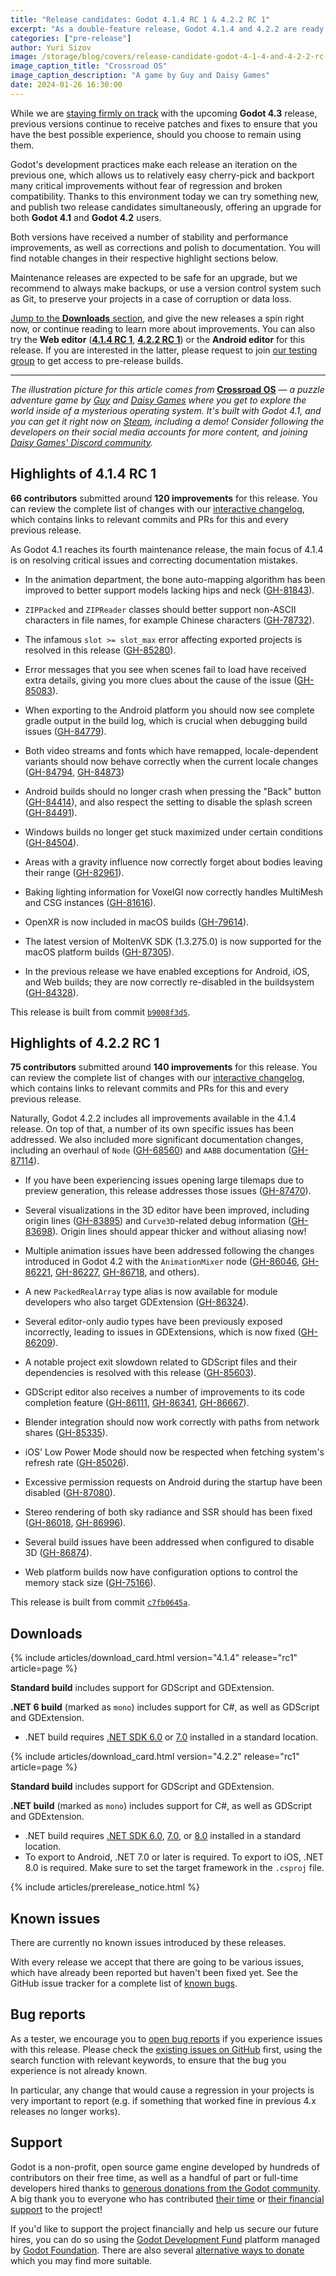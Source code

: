 ```yaml
---
title: "Release candidates: Godot 4.1.4 RC 1 & 4.2.2 RC 1"
excerpt: "As a double-feature release, Godot 4.1.4 and 4.2.2 are ready for testing with their respective release candidates!"
categories: ["pre-release"]
author: Yuri Sizov
image: /storage/blog/covers/release-candidate-godot-4-1-4-and-4-2-2-rc-1.webp
image_caption_title: "Crossroad OS"
image_caption_description: "A game by Guy and Daisy Games"
date: 2024-01-26 16:30:00
---
```


While we are [staying firmly on track](/article/dev-snapshot-godot-4-3-dev-2) with the upcoming **Godot 4.3** release, previous versions continue to receive patches and fixes to ensure that you have the best possible experience, should you choose to remain using them.

Godot's development practices make each release an iteration on the previous one, which allows us to relatively easy cherry-pick and backport many critical improvements without fear of regression and broken compatibility. Thanks to this environment today we can try something new, and publish two release candidates simultaneously, offering an upgrade for both **Godot 4.1** and **Godot 4.2** users.

Both versions have received a number of stability and performance improvements, as well as corrections and polish to documentation. You will find notable changes in their respective highlight sections below.

Maintenance releases are expected to be safe for an upgrade, but we recommend to always make backups, or use a version control system such as Git, to preserve your projects in a case of corruption or data loss.

[Jump to the **Downloads** section](#downloads), and give the new releases a spin right now, or continue reading to learn more about improvements. You can also try the **Web editor** ([**4.1.4 RC 1**](https://editor.godotengine.org/releases/4.1.4.rc1/), [**4.2.2 RC 1**](https://editor.godotengine.org/releases/4.2.2.rc1/)) or the **Android editor** for this release. If you are interested in the latter, please request to join [our testing group](https://groups.google.com/g/godot-testers) to get access to pre-release builds.

-----

*The illustration picture for this article comes from* [**Crossroad OS**](https://store.steampowered.com/app/1783800/Crossroad_OS/) — *a puzzle adventure game by [Guy](https://twitter.com/guyunger_nl) and [Daisy Games](https://twitter.com/DaisyGames3) where you get to explore the world inside of a mysterious operating system. It's built with Godot 4.1, and you can get it right now on [Steam](https://store.steampowered.com/app/1783800/Crossroad_OS/), including a demo! Consider following the developers on their social media accounts for more content, and joining [Daisy Games' Discord community](https://discord.gg/wcbmH4VVEp).*

## Highlights of 4.1.4 RC 1

**66 contributors** submitted around **120 improvements** for this release. You can review the complete list of changes with our [interactive changelog](https://godotengine.github.io/godot-interactive-changelog/#4.1.4-rc1), which contains links to relevant commits and PRs for this and every previous release.

As Godot 4.1 reaches its fourth maintenance release, the main focus of 4.1.4 is on resolving critical issues and correcting documentation mistakes.

- In the animation department, the bone auto-mapping algorithm has been improved to better support models lacking hips and neck ([GH-81843](https://github.com/godotengine/godot/pull/81843)).

- `ZIPPacked` and `ZIPReader` classes should better support non-ASCII characters in file names, for example Chinese characters ([GH-78732](https://github.com/godotengine/godot/pull/78732)).

- The infamous `slot >= slot_max` error affecting exported projects is resolved in this release ([GH-85280](https://github.com/godotengine/godot/pull/85280)).

- Error messages that you see when scenes fail to load have received extra details, giving you more clues about the cause of the issue ([GH-85083](https://github.com/godotengine/godot/pull/85083)).

- When exporting to the Android platform you should now see complete gradle output in the build log, which is crucial when debugging build issues ([GH-84779](https://github.com/godotengine/godot/pull/84779)).

- Both video streams and fonts which have remapped, locale-dependent variants should now behave correctly when the current locale changes ([GH-84794](https://github.com/godotengine/godot/pull/84794), [GH-84873](https://github.com/godotengine/godot/pull/84873))

- Android builds should no longer crash when pressing the "Back" button ([GH-84414](https://github.com/godotengine/godot/pull/84414)), and also respect the setting to disable the splash screen ([GH-84491](https://github.com/godotengine/godot/pull/84491)).

- Windows builds no longer get stuck maximized under certain conditions ([GH-84504](https://github.com/godotengine/godot/pull/84504)).

- Areas with a gravity influence now correctly forget about bodies leaving their range ([GH-82961](https://github.com/godotengine/godot/pull/82961)).

- Baking lighting information for VoxelGI now correctly handles MultiMesh and CSG instances ([GH-81616](https://github.com/godotengine/godot/pull/81616)).

- OpenXR is now included in macOS builds ([GH-79614](https://github.com/godotengine/godot/pull/79614)).

- The latest version of MoltenVK SDK (1.3.275.0) is now supported for the macOS platform builds ([GH-87305](https://github.com/godotengine/godot/pull/87305)).

- In the previous release we have enabled exceptions for Android, iOS, and Web builds; they are now correctly re-disabled in the buildsystem ([GH-84328](https://github.com/godotengine/godot/pull/84328)).

This release is built from commit [`b9008f3d5`](https://github.com/godotengine/godot/commit/b9008f3d517c3ceea565a3467064a15fdd91efca).

## Highlights of 4.2.2 RC 1

**75 contributors** submitted around **140 improvements** for this release. You can review the complete list of changes with our [interactive changelog](https://godotengine.github.io/godot-interactive-changelog/#4.2.2-rc1), which contains links to relevant commits and PRs for this and every previous release.

Naturally, Godot 4.2.2 includes all improvements available in the 4.1.4 release. On top of that, a number of its own specific issues has been addressed. We also included more significant documentation changes, including an overhaul of `Node` ([GH-68560](https://github.com/godotengine/godot/pull/68560)) and `AABB` documentation ([GH-87114](https://github.com/godotengine/godot/pull/87114)).

- If you have been experiencing issues opening large tilemaps due to preview generation, this release addresses those issues ([GH-87470](https://github.com/godotengine/godot/pull/87470)).

- Several visualizations in the 3D editor have been improved, including origin lines ([GH-83895](https://github.com/godotengine/godot/pull/83895)) and `Curve3D`-related debug information ([GH-83698](https://github.com/godotengine/godot/pull/83698)). Origin lines should appear thicker and without aliasing now!

- Multiple animation issues have been addressed following the changes introduced in Godot 4.2 with the `AnimationMixer` node ([GH-86046](https://github.com/godotengine/godot/pull/86046), [GH-86221](https://github.com/godotengine/godot/pull/86221), [GH-86227](https://github.com/godotengine/godot/pull/86227), [GH-86718](https://github.com/godotengine/godot/pull/86718), and others).

- A new `PackedRealArray` type alias is now available for module developers who also target GDExtension ([GH-86324](https://github.com/godotengine/godot/pull/86324)).

- Several editor-only audio types have been previously exposed incorrectly, leading to issues in GDExtensions, which is now fixed ([GH-86209](https://github.com/godotengine/godot/pull/86209)).

- A notable project exit slowdown related to GDScript files and their dependencies is resolved with this release ([GH-85603](https://github.com/godotengine/godot/pull/85603)).

- GDScript editor also receives a number of improvements to its code completion feature ([GH-86111](https://github.com/godotengine/godot/pull/86111), [GH-86341](https://github.com/godotengine/godot/pull/86341), [GH-86667](https://github.com/godotengine/godot/pull/86667)).

- Blender integration should now work correctly with paths from network shares ([GH-85335](https://github.com/godotengine/godot/pull/85335)).

- iOS' Low Power Mode should now be respected when fetching system's refresh rate ([GH-85026](https://github.com/godotengine/godot/pull/85026)).

- Excessive permission requests on Android during the startup have been disabled ([GH-87080](https://github.com/godotengine/godot/pull/87080)).

- Stereo rendering of both sky radiance and SSR should has been fixed ([GH-86018](https://github.com/godotengine/godot/pull/86018), [GH-86996](https://github.com/godotengine/godot/pull/86996)).

- Several build issues have been addressed when configured to disable 3D ([GH-86874](https://github.com/godotengine/godot/pull/86874)).

- Web platform builds now have configuration options to control the memory stack size ([GH-75166](https://github.com/godotengine/godot/pull/75166)).

This release is built from commit [`c7fb0645a`](https://github.com/godotengine/godot/commit/c7fb0645af400a1859154bcee9394e63bdabd198).

## Downloads

{% include articles/download_card.html version="4.1.4" release="rc1" article=page %}

**Standard build** includes support for GDScript and GDExtension.

**.NET 6 build** (marked as `mono`) includes support for C#, as well as GDScript and GDExtension.
- .NET build requires [.NET SDK 6.0](https://dotnet.microsoft.com/en-us/download/dotnet/6.0) or [7.0](https://dotnet.microsoft.com/en-us/download/dotnet/7.0) installed in a standard location.

{% include articles/download_card.html version="4.2.2" release="rc1" article=page %}

**Standard build** includes support for GDScript and GDExtension.

**.NET build** (marked as `mono`) includes support for C#, as well as GDScript and GDExtension.
- .NET build requires [.NET SDK 6.0](https://dotnet.microsoft.com/en-us/download/dotnet/6.0), [7.0](https://dotnet.microsoft.com/en-us/download/dotnet/7.0), or [8.0](https://dotnet.microsoft.com/en-us/download/dotnet/8.0) installed in a standard location.
- To export to Android, .NET 7.0 or later is required. To export to iOS, .NET 8.0 is required. Make sure to set the target framework in the `.csproj` file.

{% include articles/prerelease_notice.html %}

## Known issues

There are currently no known issues introduced by these releases.

With every release we accept that there are going to be various issues, which have already been reported but haven't been fixed yet. See the GitHub issue tracker for a complete list of [known bugs](https://github.com/godotengine/godot/issues?q=is%3Aissue+is%3Aopen+label%3Abug+).

## Bug reports

As a tester, we encourage you to [open bug reports](https://github.com/godotengine/godot/issues) if you experience issues with this release. Please check the [existing issues on GitHub](https://github.com/godotengine/godot/issues) first, using the search function with relevant keywords, to ensure that the bug you experience is not already known.

In particular, any change that would cause a regression in your projects is very important to report (e.g. if something that worked fine in previous 4.x releases no longer works).

## Support

Godot is a non-profit, open source game engine developed by hundreds of contributors on their free time, as well as a handful of part or full-time developers hired thanks to [generous donations from the Godot community](https://fund.godotengine.org/). A big thank you to everyone who has contributed [their time](https://github.com/godotengine/godot/blob/master/AUTHORS.md) or [their financial support](https://github.com/godotengine/godot/blob/master/DONORS.md) to the project!

If you'd like to support the project financially and help us secure our future hires, you can do so using the [Godot Development Fund](https://fund.godotengine.org/) platform managed by [Godot Foundation](https://godot.foundation/). There are also several [alternative ways to donate](/donate) which you may find more suitable.
